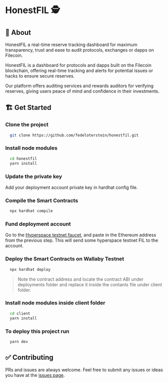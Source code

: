 # HonestFIL 🕵️


## 🌈 About

HonestFIL a real-time reserve tracking dashboard for maximum transparency, trust and ease to audit protocols, exchanges or dapps on Filecoin.

HonestFIL is a dashboard for protocols and dapps built on the Filecoin blockchain, offering real-time tracking and alerts for potential issues or hacks to ensure secure reserves.

Our platform offers auditing services and rewards auditors for verifying reserves, giving users peace of mind and confidence in their investments.

## 🏗 Get Started
### Clone the project
```bash
  git clone https://github.com/fedeloterstein/honestfil.git
```
### Install node modules
```bash
  cd honestfil
  yarn install
```

### Update the private key
Add your deployment account private key in hardhat config file.

### Compile the Smart Contracts
```bash
  npx hardhat compile
```
### Fund deployment account
Go to the [Hyperspace testnet faucet](https://hyperspace.yoga/#faucet), and paste in the Ethereum address from the previous step. This will send some hyperspace testnet FIL to the account.


### Deploy the Smart Contracts on Wallaby Testnet
```bash
  npx hardhat deploy
```

> Note the contract address and locate the contract ABI under deployments folder and replace it inside the contants file under client folder.

### Install node modules inside client folder
```bash
  cd client
  yarn install
```

### To deploy this project run

```bash
  yarn dev
```

## ✅ Contributing 
PRs and issues are always welcome. Feel free to submit any issues or ideas you have at the [issues page](https://github.com/fedeloterstein/honestfil/issues).
